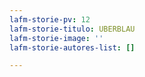 ```yaml
---
lafm-storie-pv: 12
lafm-storie-titulo: UBERBLAU
lafm-storie-image: ''
lafm-storie-autores-list: []

---
```

